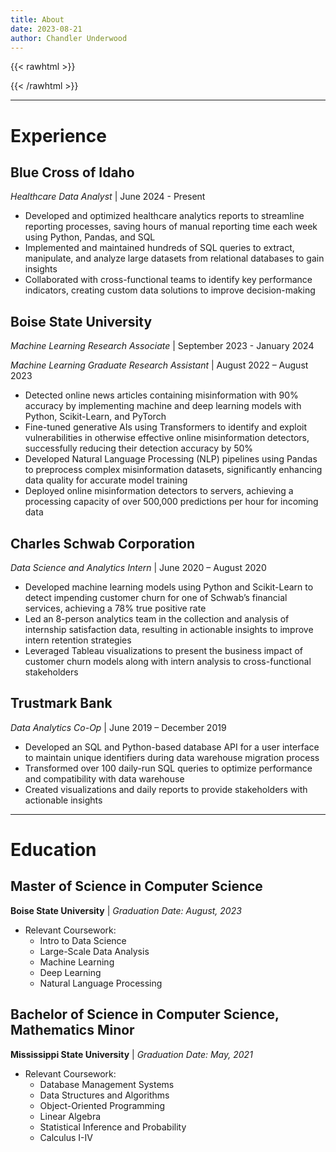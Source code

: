 ```yaml
---
title: About
date: 2023-08-21
author: Chandler Underwood
---
```


{{< rawhtml >}}
<!DOCTYPE html>
<html>
<head>
<script async src="https://www.googletagmanager.com/gtag/js?id=G-0NTZD30YVX"></script>
<script>
  window.dataLayer = window.dataLayer || [];
  function gtag(){dataLayer.push(arguments);}
  gtag('js', new Date());

  gtag('config', 'G-0NTZD30YVX');
</script>
</head>
</html>
{{< /rawhtml >}}


---
# Experience

## Blue Cross of Idaho
*Healthcare Data Analyst* | June 2024 - Present
- Developed and optimized healthcare analytics reports to streamline reporting processes, saving hours of manual reporting time each week using Python, Pandas, and SQL
- Implemented and maintained hundreds of SQL queries to extract, manipulate, and analyze large datasets from relational databases to gain insights
- Collaborated with cross-functional teams to identify key performance indicators, creating custom data solutions to improve decision-making


## Boise State University
*Machine Learning Research Associate* | September 2023 - January 2024

*Machine Learning Graduate Research Assistant* | August 2022 – August 2023
- Detected online news articles containing misinformation with 90% accuracy by implementing machine and deep learning models with Python, Scikit-Learn, and PyTorch
- Fine-tuned generative AIs using Transformers to identify and exploit vulnerabilities in otherwise effective online misinformation detectors, successfully reducing their detection accuracy by 50%
- Developed Natural Language Processing (NLP) pipelines using Pandas to preprocess complex misinformation datasets, significantly enhancing data quality for accurate model training
- Deployed online misinformation detectors to servers, achieving a processing capacity of over 500,000 predictions per hour for incoming data


## Charles Schwab Corporation
*Data Science and Analytics Intern* | June 2020 – August 2020
- Developed machine learning models using Python and Scikit-Learn to detect impending customer churn for one of Schwab’s financial services, achieving a 78% true positive rate
- Led an 8-person analytics team in the collection and analysis of internship satisfaction data, resulting in actionable insights to improve intern retention strategies
- Leveraged Tableau visualizations to present the business impact of customer churn models along with intern analysis to cross-functional stakeholders


## Trustmark Bank
*Data Analytics Co-Op* | June 2019 – December 2019
- Developed an SQL and Python-based database API for a user interface to maintain unique identifiers during data warehouse migration process
- Transformed over 100 daily-run SQL queries to optimize performance and compatibility with data warehouse
- Created visualizations and daily reports to provide stakeholders with actionable insights



---
# Education

## Master of Science in Computer Science
**Boise State University** | *Graduation Date: August, 2023*
- Relevant Coursework: 
  - Intro to Data Science
  - Large-Scale Data Analysis
  - Machine Learning
  - Deep Learning
  - Natural Language Processing 

## Bachelor of Science in Computer Science, Mathematics Minor
**Mississippi State University** | *Graduation Date: May, 2021*
- Relevant Coursework: 
  - Database Management Systems
  - Data Structures and Algorithms
  - Object-Oriented Programming
  - Linear Algebra
  - Statistical Inference and Probability
  - Calculus I-IV